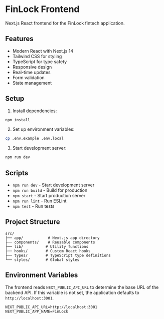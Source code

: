 # FinLock Frontend

Next.js React frontend for the FinLock fintech application.

## Features

- Modern React with Next.js 14
- Tailwind CSS for styling
- TypeScript for type safety
- Responsive design
- Real-time updates
- Form validation
- State management

## Setup

1. Install dependencies:
```bash
npm install
```

2. Set up environment variables:
```bash
cp .env.example .env.local
```

3. Start development server:
```bash
npm run dev
```

## Scripts

- `npm run dev` - Start development server
- `npm run build` - Build for production
- `npm start` - Start production server
- `npm run lint` - Run ESLint
- `npm test` - Run tests

## Project Structure

```
src/
├── app/           # Next.js app directory
├── components/    # Reusable components
├── lib/          # Utility functions
├── hooks/        # Custom React hooks
├── types/        # TypeScript type definitions
└── styles/       # Global styles
```

## Environment Variables

The frontend reads `NEXT_PUBLIC_API_URL` to determine the base URL of the
backend API. If this variable is not set, the application defaults to
`http://localhost:3001`.

```env
NEXT_PUBLIC_API_URL=http://localhost:3001
NEXT_PUBLIC_APP_NAME=FinLock
```
